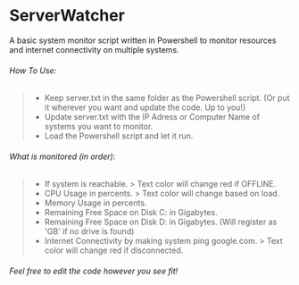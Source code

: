 # ServerWatcher

A basic system monitor script written in Powershell to monitor resources and internet connectivity on multiple systems.

###### How To Use:
> - Keep server.txt in the same folder as the Powershell script. (Or put it wherever you want and update the code. Up to you!)
> - Update server.txt with the IP Adress or Computer Name of systems you want to monitor.
> - Load the Powershell script and let it run.

###### What is monitored (in order):
> - If system is reachable. > Text color will change red if OFFLINE.
> - CPU Usage in percents. > Text color will change based on load.
> - Memory Usage in percents.
> - Remaining Free Space on Disk C: in Gigabytes.
> - Remaining Free Space on Disk D: in Gigabytes. (Will register as 'GB' if no drive is found)
> - Internet Connectivity by making system ping google.com. > Text color will change red if disconnected.

###### Feel free to edit the code however you see fit!
